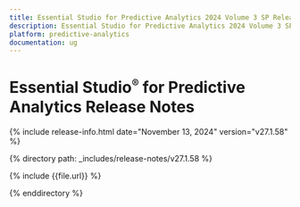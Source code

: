 ```yaml
---
title: Essential Studio for Predictive Analytics 2024 Volume 3 SP Release Release Notes  
description: Essential Studio for Predictive Analytics 2024 Volume 3 SP Release Release Notes  
platform: predictive-analytics
documentation: ug
---
```


# Essential Studio<sup style="font-size:70%">&reg;</sup> for Predictive Analytics  Release Notes  

{% include release-info.html date="November 13, 2024"  version="v27.1.58" %} 

{% directory path: _includes/release-notes/v27.1.58 %}

{% include {{file.url}} %}

{% enddirectory %}